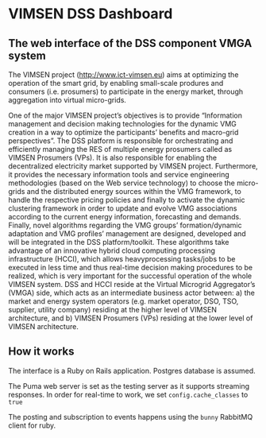 VIMSEN DSS Dashboard
==============

The web interface of the DSS component VMGA system
--------------

The VIMSEN project (http://www.ict-vimsen.eu) aims at optimizing the operation of the smart grid, by enabling small-scale produres
and consumers (i.e. prosumers) to participate in the energy market, through aggregation into virtual
micro-grids.

One of the major VIMSEN project’s objectives is to provide “Information
management and decision making technologies for the dynamic VMG creation in a way to
optimize the participants’ benefits and macro-grid perspectives”. The DSS platform is responsible
for orchestrating and efficiently managing the RES of multiple energy prosumers called as
VIMSEN Prosumers (VPs). It is also responsible for enabling the decentralized electricity
market supported by VIMSEN project. Furthermore, it provides the necessary information
tools and service engineering methodologies (based on the Web service technology) to
choose the micro-grids and the distributed energy sources within the VMG framework, to
handle the respective pricing policies and finally to activate the dynamic clustering
framework in order to update and evolve VMG associations according to the current energy
information, forecasting and demands. Finally, novel algorithms regarding the VMG groups’
formation/dynamic adaptation and VMG profiles’ management are designed, developed and
will be integrated in the DSS platform/toolkit. These algorithms take advantage of an
innovative hybrid cloud computing processing infrastructure (HCCI), which allows heavyprocessing
tasks/jobs to be executed in less time and thus real-time decision making
procedures to be realized, which is very important for the successful operation of the whole
VIMSEN system. DSS and HCCI reside at the Virtual Microgrid Aggregator’s (VMGA) side,
which acts as an intermediate business actor between: a) the market and energy system
operators (e.g. market operator, DSO, TSO, supplier, utility company) residing at the higher
level of VIMSEN architecture, and b) VIMSEN Prosumers (VPs) residing at the lower level of
VIMSEN architecture.



How it works
------------
The interface is a Ruby on Rails application. Postgres database is assumed.

The Puma web server is set as the testing server as it supports streaming responses. In order for real-time to work, we set `config.cache_classes` to `true`

The posting and subscription to events happens using the `bunny` RabbitMQ client for ruby.

